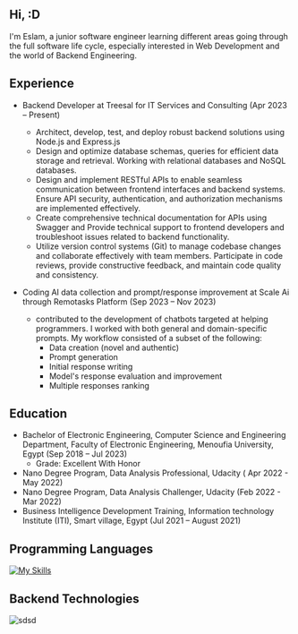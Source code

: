 ## Hi, :D
I'm Eslam, a junior software engineer learning different areas going through the full software life cycle, especially 
interested in Web Development and the world of Backend Engineering. 


## Experience
- Backend Developer at Treesal for IT Services and Consulting (Apr 2023 – Present)
  - Architect, develop, test, and deploy robust backend solutions using Node.js and Express.js
  - Design and optimize database schemas, queries for efficient data storage and retrieval. Working with relational databases and NoSQL databases.
  - Design and implement RESTful APIs to enable seamless communication between frontend interfaces and backend systems. Ensure API security, authentication, and authorization mechanisms are implemented effectively.
  -  Create comprehensive technical documentation for APIs using Swagger and Provide technical support to frontend developers and troubleshoot issues related to backend functionality.
  -  Utilize version control systems (Git) to manage codebase changes and collaborate effectively with team members. Participate in code reviews, provide constructive feedback, and maintain code quality and consistency.

    
- Coding AI data collection and prompt/response improvement at Scale Ai through Remotasks Platform  (Sep 2023 – Nov 2023)
  -  contributed to the development of chatbots targeted at helping programmers. I worked with both general and domain-specific prompts. My workflow consisted of a subset of the following:
      - Data creation (novel and authentic)
      - Prompt generation
      - Initial response writing
      - Model's response evaluation and improvement
      - Multiple responses ranking
      
## Education
- Bachelor of Electronic Engineering, Computer Science and Engineering Department, 
 Faculty of Electronic Engineering, Menoufia University, Egypt  (Sep 2018 – Jul 2023)
  - Grade: Excellent With Honor
- Nano Degree Program, Data Analysis Professional, Udacity ( Apr 2022 - May 2022)
- Nano Degree Program, Data Analysis Challenger, Udacity  (Feb 2022 - Mar 2022)
- Business Intelligence Development Training, Information technology Institute (ITI), Smart village, Egypt (Jul 2021 – August 2021)

## Programming Languages


[![My Skills](https://skillicons.dev/icons?i=nodejs,ts,cpp,js&perline=15)](https://skillicons.dev)

## Backend Technologies
![sdsd](https://skillicons.dev/icons?i=nodejs,express,mysql,postgres,mongodb,docker,kubernetes,ts,prisma,git,postman,linux&perline=12)

